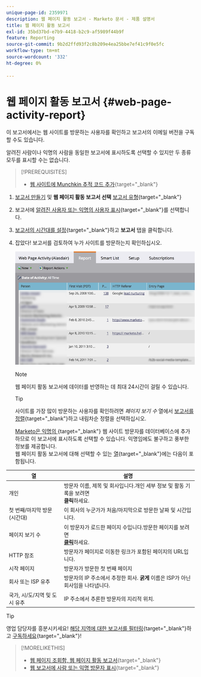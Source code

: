 ```yaml
---
unique-page-id: 2359971
description: 웹 페이지 활동 보고서 - Marketo 문서 - 제품 설명서
title: 웹 페이지 활동 보고서
exl-id: 35bd37bd-e7b9-4418-b2c9-af5989f44b9f
feature: Reporting
source-git-commit: 9b2d2ffd93f2c8b209e4ea25bbe7ef41c9f0e5fc
workflow-type: tm+mt
source-wordcount: '332'
ht-degree: 0%

---
```


# 웹 페이지 활동 보고서 {#web-page-activity-report}

이 보고서에서는 웹 사이트를 방문하는 사용자를 확인하고 보고서의 이메일 버전을 구독할 수도 있습니다.

알려진 사람이나 익명의 사람을 동일한 보고서에 표시하도록 선택할 수 있지만 두 종류 모두를 표시할 수는 없습니다.

>[!PREREQUISITES]
>
>* [웹 사이트에 Munchkin 추적 코드 추가](/help/marketo/product-docs/administration/additional-integrations/add-munchkin-tracking-code-to-your-website.md){target="_blank"}

1. [보고서 만들기](/help/marketo/product-docs/reporting/basic-reporting/creating-reports/create-a-report-in-a-program.md) 및 **웹 페이지 활동 보고서 선택** [보고서 유형](/help/marketo/product-docs/reporting/basic-reporting/report-types/report-type-overview.md){target="_blank"}
1. 보고서에 [알려진 사용자 또는 익명의 사용자 표시](/help/marketo/product-docs/reporting/basic-reporting/report-activity/display-people-or-anonymous-visitors-in-web-reports.md){target="_blank"}를 선택합니다.

1. [보고서의 시간대를 설정](/help/marketo/product-docs/reporting/basic-reporting/editing-reports/change-a-report-time-frame.md){target="_blank"}하고 **보고서** 탭을 클릭합니다.

1. 잡았다! 보고서를 검토하여 누가 사이트를 방문하는지 확인하십시오.

   ![](assets/image2017-3-29-9-3a21-3a36.png)

   >[!NOTE]
   >
   >웹 페이지 활동 보고서에 데이터를 반영하는 데 최대 24시간이 걸릴 수 있습니다.

   >[!TIP]
   >
   >사이트를 가장 많이 방문하는 사용자를 확인하려면 _페이지 보기 수_ 열에서 [보고서를 정렬](/help/marketo/product-docs/reporting/basic-reporting/editing-reports/sort-report-on-columns.md){target="_blank"}하고 내림차순 정렬을 선택하십시오.

   [Marketo은 익명의 ](/help/marketo/product-docs/reporting/basic-reporting/report-activity/tracking-anonymous-activity-and-people.md){target="_blank"} 웹 사이트 방문자를 데이터베이스에 추가하므로 이 보고서에 표시하도록 선택할 수 있습니다. 익명임에도 불구하고 풍부한 정보를 제공합니다.\
   웹 페이지 활동 보고서에 대해 선택할 수 있는 [열](/help/marketo/product-docs/reporting/basic-reporting/editing-reports/select-report-columns.md){target="_blank"}에는 다음이 포함됩니다.

<table> 
 <thead> 
  <tr> 
   <th>열</th> 
   <th>설명</th> 
  </tr> 
 </thead> 
 <tbody> 
  <tr> 
   <td>개인</td> 
   <td>방문자 이름, 제목 및 회사입니다.개인 세부 정보 및 활동 기록을 보려면 <br><strong>클릭</strong>하세요.</td> 
  </tr> 
  <tr> 
   <td>첫 번째/마지막 방문(시간대)</td> 
   <td>이 회사의 누군가가 처음/마지막으로 방문한 날짜 및 시간입니다.</td> 
  </tr> 
  <tr> 
   <td>페이지 보기 수</td> 
   <td>이 방문자가 로드한 페이지 수입니다.방문한 페이지를 보려면 <br><strong><a href="/help/marketo/product-docs/reporting/basic-reporting/report-types/web-page-activity-report/web-pages-viewed-web-page-activity-report.md" target="_blank">클릭</a></strong>하세요.</td> 
  </tr> 
  <tr> 
   <td>HTTP 참조</td> 
   <td>방문자가 페이지로 이동한 링크가 포함된 페이지의 URL입니다.</td> 
  </tr> 
  <tr> 
   <td>시작 페이지</td> 
   <td>방문자가 방문한 첫 번째 페이지 </td> 
  </tr> 
  <tr> 
   <td>회사 또는 ISP 유추</td> 
   <td>방문자의 IP 주소에서 추정한 회사. <strong>굵게</strong> 이름은 ISP가 아닌 회사임을 나타냅니다. </td> 
  </tr> 
  <tr> 
   <td>국가, 시/도/지역 및 도시 유추</td> 
   <td>IP 주소에서 추론한 방문자의 지리적 위치.</td> 
  </tr> 
 </tbody> 
</table>

>[!TIP]
>
>영업 담당자를 흥분시키세요! [해당 지역에 대한 보고서를 필터링](/help/marketo/product-docs/reporting/basic-reporting/editing-reports/filter-people-in-a-report-with-a-smart-list.md){target="_blank"}하고 [구독하세요](/help/marketo/product-docs/reporting/basic-reporting/report-subscriptions/subscribe-to-a-basic-report.md){target="_blank"}!

>[!MORELIKETHIS]
>
>* [웹 페이지 조회함, 웹 페이지 활동 보고서](/help/marketo/product-docs/reporting/basic-reporting/report-types/web-page-activity-report/web-pages-viewed-web-page-activity-report.md){target="_blank"}
>* [웹 보고서에 사람 또는 익명 방문자 표시](/help/marketo/product-docs/reporting/basic-reporting/report-activity/display-people-or-anonymous-visitors-in-web-reports.md){target="_blank"}
